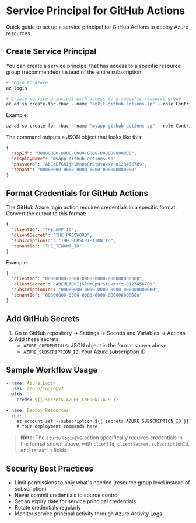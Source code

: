 # Service Principal for GitHub Actions

Quick guide to set up a service principal for GitHub Actions to deploy Azure resources.

## Create Service Principal

You can create a service principal that has access to a specific resource group (recommended) instead of the entire subscription:

```powershell
# Login to Azure
az login

# Create service principal with access to a specific resource group
az ad sp create-for-rbac --name "ankit-github-actions-sp" --role Contributor --scopes /subscriptions/<SUBSCRIPTION_ID>/resourceGroups/<RESOURCE_GROUP_NAME>
```

Example:
```powershell
az ad sp create-for-rbac --name "myapp-github-actions-sp" --role Contributor --scopes /subscriptions/00000000-0000-0000-0000-000000000000/resourceGroups/MyResourceGroup
```

The command outputs a JSON object that looks like this:
```json
{
  "appId": "00000000-0000-0000-0000-000000000000",
  "displayName": "myapp-github-actions-sp",
  "password": "AbCdEfGhIjKlMnOpQrStUvWxYz~0123456789",
  "tenant": "00000000-0000-0000-0000-000000000000"
}
```

## Format Credentials for GitHub Actions

The GitHub Azure login action requires credentials in a specific format. Convert the output to this format:

```json
{
  "clientId": "THE_APP_ID",
  "clientSecret": "THE_PASSWORD",
  "subscriptionId": "THE_SUBSCRIPTION_ID",
  "tenantId": "THE_TENANT_ID"
}
```

Example:
```json
{
  "clientId": "00000000-0000-0000-0000-000000000000",
  "clientSecret": "AbCdEfGhIjKlMnOpQrStUvWxYz~0123456789",
  "subscriptionId": "00000000-0000-0000-0000-000000000000",
  "tenantId": "00000000-0000-0000-0000-000000000000"
}
```

## Add GitHub Secrets

1. Go to GitHub repository → Settings → Secrets and Variables → Actions
2. Add these secrets:
   - `AZURE_CREDENTIALS`: JSON object in the format shown above
   - `AZURE_SUBSCRIPTION_ID`: Your Azure subscription ID

## Sample Workflow Usage

```yaml
- name: Azure Login
  uses: azure/login@v2
  with:
    creds: ${{ secrets.AZURE_CREDENTIALS }}

- name: Deploy Resources
  run: |
    az account set --subscription ${{ secrets.AZURE_SUBSCRIPTION_ID }}
    # Your deployment commands here
```

> **Note**: The `azure/login@v2` action specifically requires credentials in the format shown above, with `clientId`, `clientSecret`, `subscriptionId`, and `tenantId` fields.

## Security Best Practices

- Limit permissions to only what's needed (resource group level instead of subscription)
- Never commit credentials to source control
- Set an expiry date for service principal credentials
- Rotate credentials regularly
- Monitor service principal activity through Azure Activity Logs